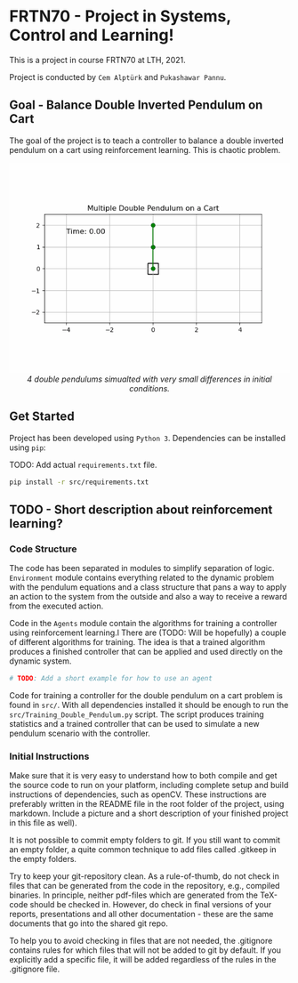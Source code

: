 # FRTN70 - Project in Systems, Control and Learning!

This is a project in course FRTN70 at LTH, 2021.


Project is conducted by `Cem Alptürk` and `Pukashawar Pannu`.

## Goal - Balance Double Inverted Pendulum on Cart
The goal of the project is to teach a controller to balance a double inverted pendulum on a cart using reinforcement learning.
This is chaotic problem.

<center><img src="double_animation_chaos.gif"></center>
<center><i>4 double pendulums simualted with very small differences in initial conditions.</i></center>

## Get Started
Project has been developed using `Python 3`.
Dependencies can be installed using `pip`:

TODO: Add actual `requirements.txt` file.

```bash
pip install -r src/requirements.txt
```

## TODO - Short description about reinforcement learning?

### Code Structure
The code has been separated in modules to simplify separation of logic.
`Environment` module contains everything related to the dynamic problem with the pendulum equations and a class structure that pans a way to apply an action to the system from the outside and also a way to receive a reward from the executed action.

Code in the `Agents` module contain the algorithms for training a controller using reinforcement learning.l
There are (TODO: Will be hopefully) a couple of different algorithms for training.
The idea is that a trained algorithm produces a finished controller that can be applied and used directly on the dynamic system.

```python
# TODO: Add a short example for how to use an agent
```

Code for training a controller for the double pendulum on a cart problem is found in `src/`.
With all dependencies installed it should be enough to run the `src/Training_Double_Pendulum.py` script.
The script produces training statistics and a trained controller that can be used to simulate a new pendulum scenario with the controller.

### Initial Instructions
Make sure that it is very easy to understand how to both compile and get the source code to run on your platform, including complete setup and build instructions of dependencies, such as openCV. These instructions are preferably written in the README file in the root folder of the project, using markdown. Include a picture and a short description of your finished project in this file as well).

It is not possible to commit empty folders to git. If you still want to commit an empty folder, a quite common technique to add files called .gitkeep in the empty folders.

Try to keep your git-repository clean. As a rule-of-thumb, do not check in files that can be generated from the code in the repository, e.g., compiled binaries. In principle, neither pdf-files which are generated from the TeX-code should be checked in. However, do check in final versions of your reports, presentations and all other documentation - these are the same documents that go into the shared git repo.

To help you to avoid checking in files that are not needed, the .gitignore contains rules for which files that will not be added to git by default. If you explicitly add a specific file, it will be added regardless of the rules in the .gitignore file.
